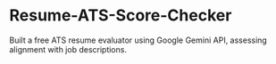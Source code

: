 # Resume-ATS-Score-Checker
Built a free ATS resume evaluator using Google Gemini API, assessing alignment with job descriptions.
